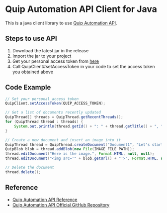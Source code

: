 Quip Automation API Client for Java
===================================

This is a java client library to use [Quip Automation API](https://salesforce.quip.com/dev/automation/documentation).

## Steps to use API

1. Download the latest jar in the release
2. Import the jar to your project
3. Get your personal access token from [here](https://quip.com/api/personal-token)
4. Call QuipClient#setAccessToken in your code to set the access token you obtained above

## Code Example

```java
// Set your personal access token
QuipClient.setAccessToken(QUIP_ACCESS_TOKEN);

// Get a list of documents recently updated
QuipThread[] threads = QuipThread.getRecentThreads();
for (QuipThread thread : threads) {
    System.out.println(thread.getId() + ": " + thread.getTitle() + ", " + thread.getLink());
}

// Create a new document and insert an image into it
QuipThread thread = QuipThread.createDocument("Document1", "Let's start!", null, Format.HTML, Type.DOCUMENT);
QuipBlob blob = thread.addBlob(new File(IMAGE_FILE_PATH));
thread.editDocument("Here is the image.", Format.HTML, null, null);
thread.editDocument("<img src='" + blob.getUrl() + "'>", Format.HTML, null, null);

// Delete the document
thread.delete();
```

## Reference

* [Quip Automation API Reference](https://quip.com/api/reference)
* [Quip Automation API Official GitHub Repository](https://github.com/quip/quip-api)
